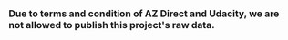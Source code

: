 ### Due to terms and condition of AZ Direct and Udacity, we are not allowed to publish this project's raw data.
